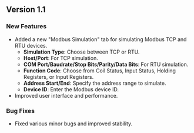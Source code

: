 ## Version 1.1

### New Features
- Added a new "Modbus Simulation" tab for simulating Modbus TCP and RTU devices.
  - **Simulation Type**: Choose between TCP or RTU.
  - **Host/Port**: For TCP simulation.
  - **COM Port/Baudrate/Stop Bits/Parity/Data Bits**: For RTU simulation.
  - **Function Code**: Choose from Coil Status, Input Status, Holding Registers, or Input Registers.
  - **Address Start/End**: Specify the address range to simulate.
  - **Device ID**: Enter the Modbus device ID.
- Improved user interface and performance.

### Bug Fixes
- Fixed various minor bugs and improved stability.

